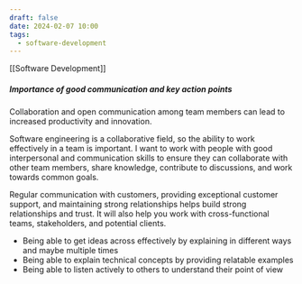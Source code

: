 ```yaml
---
draft: false
date: 2024-02-07 10:00
tags:
  - software-development
---
```

[[Software Development]]
##### Importance of good communication and key action points
Collaboration and open communication among team members can lead to increased productivity and innovation.

Software engineering is a collaborative field, so the ability to work effectively in a team is important. I want to work with people with good interpersonal and communication skills to ensure they can collaborate with other team members, share knowledge, contribute to discussions, and work towards common goals.

Regular communication with customers, providing exceptional customer support, and maintaining strong relationships helps build strong relationships and trust. It will also help you work with cross-functional teams, stakeholders, and potential clients.

- Being able to get ideas across effectively by explaining in different ways and maybe multiple times
- Being able to explain technical concepts by providing relatable examples
- Being able to listen actively to others to understand their point of view



